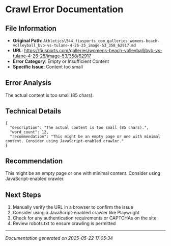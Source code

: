 # Crawl Error Documentation

## File Information
- **Original Path**: `Athletics\544_fiusports_com_galleries_womens-beach-volleyball_bvb-vs-tulane-4-26-25_image-53_358_62917.md`
- **URL**: https://fiusports.com/galleries/womens-beach-volleyball/bvb-vs-tulane-4-26-25/image-53/358/62917
- **Error Category**: Empty or Insufficient Content
- **Specific Issue**: Content too small

## Error Analysis
The actual content is too small (85 chars).

## Technical Details
```
{
  "description": "The actual content is too small (85 chars).",
  "word_count": 12,
  "recommendation": "This might be an empty page or one with minimal content. Consider using JavaScript-enabled crawler."
}
```

## Recommendation
This might be an empty page or one with minimal content. Consider using JavaScript-enabled crawler.

## Next Steps
1. Manually verify the URL in a browser to confirm the issue
2. Consider using a JavaScript-enabled crawler like Playwright
3. Check for any authentication requirements or CAPTCHAs on the site
4. Review robots.txt to ensure crawling is permitted

---
*Documentation generated on 2025-05-22 17:05:34*
